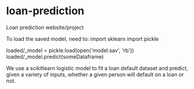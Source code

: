 # loan-prediction
Loan prediction website/project

To load the saved model, need to:
import sklearn
import pickle

loaded/_model = pickle.load(open('model.sav', 'rb'))
loaded/_model.predict(someDataframe)

We use a scikitlearn logistic model to fit a loan default dataset and predict, given a variety of inputs, whether a given person will default on a loan or not.
